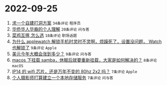 # 2022-09-25

1. [求一个自建打洞方案](https://www.v2ex.com/t/882721) `34条评论` `程序员`
1. [华侨华人华裔的个人理解](https://www.v2ex.com/t/882730) `20条评论` `问与答`
1. [菜鸡互啄,怎么选](https://www.v2ex.com/t/882729) `18条评论` `职场话题`
1. [为什么 applewatch 解锁手机时灵时不灵啊，烦躁死了，设置没问题， Watch 也解锁了](https://www.v2ex.com/t/882753) `9条评论` `Apple`
1. [美元今年大概会涨到多少？](https://www.v2ex.com/t/882732) `9条评论` `问与答`
1. [macos 下挂载 samba，休眠后就要重新挂载，大家是如何解决的？](https://www.v2ex.com/t/882747) `8条评论` `macOS`
1. [IP14 的 wifi 芯片，还是万年不变的 80hz 2x2 吗？](https://www.v2ex.com/t/882735) `7条评论` `Apple`
1. [个人摄影师打算建立一个本地存储服务](https://www.v2ex.com/t/882726) `7条评论` `问与答`
